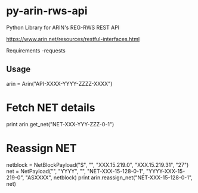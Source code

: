 py-arin-rws-api
===============

Python Library for ARIN's REG-RWS REST API

https://www.arin.net/resources/restful-interfaces.html

Requirements
-requests

Usage
---
arin = Arin("API-XXXX-YYYY-ZZZZ-XXXX")

# Fetch NET details
print arin.get_net("NET-XXX-YYY-ZZZ-0-1")

# Reassign NET
netblock = NetBlockPayload("S", "", "XXX.15.219.0", "XXX.15.219.31", "27")
net = NetPayload("", "YYYY", "", "NET-XXX-15-128-0-1", "YYYY-XXX-15-219-0", "ASXXXX", netblock)
print arin.reassign_net("NET-XXX-15-128-0-1", net)
